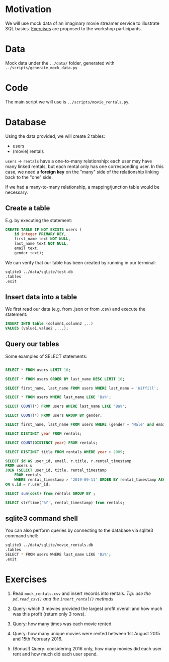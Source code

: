 # Motivation

We will use mock data of an imaginary movie streamer service to illustrate SQL basics. [Exercises](#Exercises) are proposed to the workshop participants.

# Data

Mock data under the `../data/` folder, generated with `../scripts/generate_mock_data.py`

# Code

The main script we will use is `../scripts/movie_rentals.py`.

# Database

Using the data provided, we will create 2 tables:

* users
* (movie) rentals

`users` -> `rentals` have a one-to-many relationship: each user may have many linked rentals, but each rental only has one corresponding user. In this case, we need a **foreign key** on the "many" side of the relationship linking back to the "one" side.

If we had a many-to-many relationship, a mapping/junction table would be necessary.

## Create a table 

E.g. by executing the statement: 

```sql
CREATE TABLE IF NOT EXISTS users (
    id integer PRIMARY KEY,
    first_name text NOT NULL,
    last_name text NOT NULL,
    email text,
    gender text);
```

We can verify that our table has been created by running in our terminal:

```bash
sqlite3 ../data/sqlite/test.db
.tables
.exit
```
	
## Insert data into a table 

We first read our data (e.g. from .json or from .csv) and execute the statement:

```sql
INSERT INTO table (column1,column2 ,..)
VALUES (value1,value2 ,...);
```
	
## Query our tables

Some examples of SELECT statements:


```sql

SELECT * FROM users LIMIT 10;

SELECT * FROM users ORDER BY last_name DESC LIMIT 10;

SELECT first_name, last_name FROM users WHERE last_name = 'Wiffill';

SELECT * FROM users WHERE last_name LIKE 'Ba%';

SELECT COUNT(*) FROM users WHERE last_name LIKE 'Ba%';

SELECT COUNT(*) FROM users GROUP BY gender;

SELECT first_name, last_name FROM users WHERE (gender = 'Male' and email LIKE '%.edu');

SELECT DISTINCT year FROM rentals;

SELECT COUNT(DISTINCT year) FROM rentals;

SELECT DISTINCT title FROM rentals WHERE year > 2009;

SELECT id AS user_id, email, r.title, r.rental_timestamp
FROM users u
JOIN (SELECT user_id, title, rental_timestamp 
	FROM rentals 
	WHERE rental_timestamp > '2019-09-11' ORDER BY rental_timestamp ASC) r
ON u.id = r.user_id;

SELECT sum(cost) from rentals GROUP BY ;

SELECT strftime('%Y', rental_timestamp) from rentals;

```

## sqlite3 command shell

You can also perform queries by connecting to the database via sqlite3 command shell:

```bash
sqlite3 ../data/sqlite/movie_rentals.db
.tables
SELECT * FROM users WHERE last_name LIKE 'Ba%';
.exit
```
	
# Exercises

1. Read `mock_rentals.csv` and insert records into rentals. *Tip: use the `pd.read_csv()` and the `insert_rental()` methods*

2. Query: which 3 movies provided the largest profit overall and how much was this profit (return only 3 rows).

3. Query: how many times was each movie rented.

4. Query: how many unique movies were rented between 1st August 2015 and 15th February 2016.

5. (Bonus!) Query: considering 2016 only, how many movies did each user rent and how much did each user spend.
